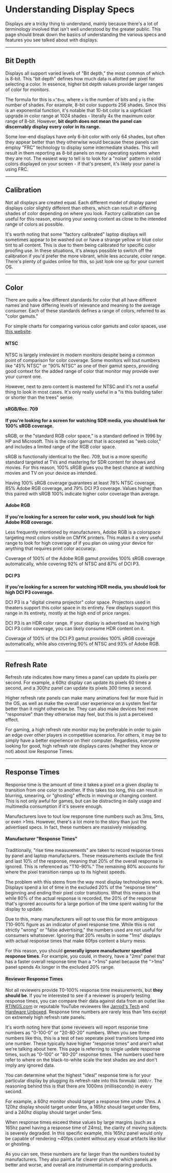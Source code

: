 # Understanding Display Specs
Displays are a tricky thing to understand, mainly because there's a lot of terminology involved that isn't well understood by the greater public. This page should break down the basics of understanding the various specs and features you see talked about with displays.

---

## Bit Depth
Displays all support varied levels of "Bit depth," the most common of which is 8-bit. This "bit depth" defines how much data is allotted per pixel for selecting a color. In essence, higher bit depth values provide larger ranges of color for monitors. 

The formula for this is `x^8=y`, where `x` is the number of bits and `y` is the number of shades. For example, 8-bit color supports 256 shades. Since this is an exponential function, it's notable that 10-bit color is a signficiant upgrade in color range at 1024 shades - literally 4x the maximum color range of 8-bit. However, **bit depth does not mean the panel can discernably display every color in its range.**

Some low-end displays have only 6-bit color with only 64 shades, but often they appear better than they otherwise would because these panels can employ "FRC" technology to display some intermediate shades. This will result in them reporting as 8-bit panels on many operating systems when they are not. The easiest way to tell is to look for a "noise" pattern in solid colors displayed on your screen - if that's present, it's likely your panel is using FRC.

---

## Calibration
Not all displays are created equal. Each different model of display panel displays color slightly different than others, which can result in differing shades of color depending on where you look. Factory calibration can be useful for this reason, ensuring your seeing content as close to the intended range of colors as possible.

It's worth noting that some "factory calibrated" laptop displays will sometimes appear to be washed out or have a strange yellow or blue color tint to all content. This is due to them being calibrated for specific color proofing use. In these situations, it's always possible to switch off the calibration if you'd prefer the more vibrant, while less accurate, color range. There's plenty of guides online for this, so just look one up for your current OS.

---

## Color
There are quite a few different standards for color that all have different names and have differing levels of relevance and meaning to the average consumer. Each of these standards defines a range of colors, referred to as "color gamuts." 

For simple charts for comparing various color gamuts and color spaces, use [this website](https://www.saji8k.com/displays/color-space/rec-709/).

#### NTSC
NTSC is largely irrelevant in modern monitors despite being a common point of comparison for color coverage. Some monitors will tout numbers like "45% NTSC" or "90% NTSC" as one of their gamut specs, providing good context for the added range of color that monitor may provide over your current one.

However, next to zero content is mastered for NTSC and it's not a useful thing to look in most cases. It's only really useful in a "is this building taller or shorter than the trees" sense.

#### sRGB/Rec. 709
**If you're looking for a screen for watching SDR media, you should look for 100% sRGB coverage.**

sRGB, or the "standard RGB color space," is a standard defined in 1996 by HP and Microsoft. This is the color gamut that is accepted as "web color," and includes a limited range of the RGB color space.

sRGB is functionally identical to the Rec. 709, but is a more specific standard targeted at TVs and mastering for SDR content for shows and movies. For this reason, 100% sRGB gives you the best chance at watching movies and TV on your device as intended.

Having 100% sRGB coverage guarantees at least 78% NTSC coverage, 85% Adobe RGB coverage, and 79% DCI P3 coverage. Values higher than this paired with sRGB 100% indicate higher color coverage than average.

#### Adobe RGB
**If you're looking for a screen for color work, you should look for high Adobe RGB coverage.**

Less frequently mentioned by manufacturers, Adobe RGB is a colorspace targeting most colors visible on CMYK printers. This makes it a very useful range to look for high coverage of if you plan on using your device for anything that requires print color accuracy.

Coverage of 100% of the Adobe RGB gamut provides 100% sRGB coverage automatically, while covering 92% of NTSC and 87% of DCI P3.

#### DCI P3
**If you're looking for a screen for watching HDR media, you should look for high DCI P3 coverage.**

DCI P3 is a "digital cinema projector" color space. Projectors used in theaters support this color space in its entirety. Few displays support this range in its entirety, mostly at the high end of price ranges.

DCI P3 is an HDR color range. If your display is advertised as having high DCI P3 color coverage, you can likely consume HDR content on it.

Coverage of 100% of the DCI P3 gamut provides 100% sRGB coverage automatically, while also covering 90% of NTSC and 93% of Adobe RGB.

---
## Refresh Rate
Refresh rate indicates how many times a panel can update its pixels per second. For example, a 60hz display can update its pixels 60 times a second, and a 300hz panel can update its pixels 300 times a second.

Higher refresh rate panels can make many animations feel far more fluid in the OS, as well as make the overall user experience on a system feel far better than it might otherwise be. They can also make devices feel more "responsive" than they otherwise may feel, but this is just a perceived effect.

For gaming, a high refresh rate monitor may be preferable in order to gain an edge over other players in competitive scenarios. For others, it may be to simply have a better experience on their computer. Regardless, everyone looking for good, high refresh rate displays cares (whether they know or not) about low Response Times.

---

## Response Times
Response time is the amount of time it takes a pixel on a given display to transition from one color to another. If this takes too long, this can result in blurring, smearing, or "ghosting" effects in moving or changing content. This is not only awful for games, but can be distracting in daily usage and multimedia consumption if it's severe enough.

Manufacturers love to tout low responsne time numbers such as 3ms, 5ms, or even >1ms. However, there's a lot more to the story than just the advertised specs. In fact, these numbers are massively misleading.

#### Manufacturer "Response Times"
Traditionally, "rise time measurements" are taken to record response times by panel and laptop manufacturers. These measurements exclude the first and last 10% of the response, meaning that 20% of the overall response is ignored. This is referenced as "T10-90%." The remaining 80% accounts for where the pixel transition ramps up to its highest speeds.

The problem with this stems from the way most display technologies work. Displays spend a lot of time in the excluded 20% of the "response time" beginning and ending their pixel color transitions. What this means is that while 80% of the actual response is recorded, the 20% of the response that's ignored accounts for a large portion of the time spent waiting for the display to update.

Due to this, many manufacturers will opt to use this far more ambiguous T10-90% figure as an indicator of pixel response time. While this is not strictly "wrong" or "false advertising," the numbers used are not useful for consumers whatsoever. Ignoring that 20% results in some "1ms" displays with actual response times that make 60fps content a blurry mess. 

For this reason, you should **generally ignore manufacturer specified response times**. For example, you could, in theory, have a "2ms" panel that has a faster overall response time than a ">1ms" panel because the ">1ms" panel spends 4x longer in the excluded 20% range.

#### Reviewer Response Times
Not all reviewers provide T0-100% response time measurements, but **they should be**. If you're interested to see if a reviewer is properly testing response times, you can compare their data against data from an outlet like [RTINGS.com](https://RTINGS.com) or reputable YouTube reviewers like [Jarrod's Tech](https://www.youtube.com/jarrodstech) and [Hardware Unboxed](https://www.youtube.com/@Hardwareunboxed). Response time numbers are rarely less than 1ms except on extremely high refresh rate panels.

It's worth noting here that some reviewers will report response time numbers as "0-100-0" or "20-80-20" numbers. When you see three numbers like this, this is a test of two seperate pixel transitions lumped into one number. These typically have higher "response times" and aren't what we're talking about here. This page is referring to single update response times, such as "0-100" or "80-20" response times. The numbers used here refer to where on the black-to-white scale the test shades are and don't imply any ignored data.

You can determine what the highest "ideal" response time is for your particular display by plugging its refresh rate into this formula: `1000/r`. The reasoning behind this is that there are 1000ms (milliseconds) in every second.

For example, a 60hz monitor should target a response time under 17ms. A 120hz display should target under 9ms, a 165hz should target under 6ms, and a 240hz display should target under 5ms.

When response times exceed these values by large margins (such as a 165hz panel having a response time of 24ms), the clarity of moving subjects is severely degraded. In this specific example, this 165hz panel would only be capable of rendering ~40fps content without any visual artifacts like blur or ghosting.

As you can see, these numbers are far larger than the numbers touted by manufacturers. They also paint a far clearer picture of which panels are better and worse, and overall are instrumental in comparing products.